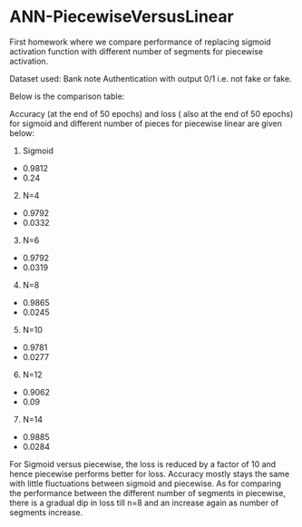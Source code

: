 # ANN-PiecewiseVersusLinear
First homework where we compare performance of replacing sigmoid activation function with different number of segments for piecewise activation.

Dataset used: Bank note Authentication with output 0/1 i.e. not fake or fake.

Below is the comparison table:

Accuracy (at the end of 50 epochs) and loss ( also at the end of 50 epochs) for sigmoid and different number of pieces for piecewise linear are given below:
1. Sigmoid 
  - 0.9812
  - 0.24
2. N=4
  - 0.9792
  - 0.0332
3. N=6
  - 0.9792
  - 0.0319
4. N=8
  - 0.9865
   - 0.0245
5. N=10
  - 0.9781
  - 0.0277
6. N=12
  - 0.9062
  - 0.09
7. N=14
  - 0.9885
  - 0.0284

For Sigmoid versus piecewise, the loss is reduced by a factor of 10 and hence piecewise performs better for loss.
Accuracy mostly stays the same with little fluctuations between sigmoid and piecewise.
As for comparing the performance between the different number of segments in piecewise, there is a gradual dip in loss till n=8 and an increase again as number of segments increase. 
